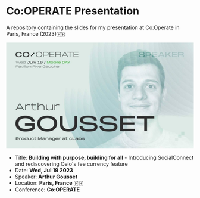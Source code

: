 # Co:OPERATE Presentation

A repository containing the slides for my presentation at Co:Operate in Paris, France (2023)🇫🇷

<img src="assets/images/cooperate-banner.jpg" width="550">

+  Title: **Building with purpose, building for all** - Introducing SocialConnect and rediscovering Celo's fee currency feature
+  Date: **Wed, Jul 19 2023**
+  Speaker: **Arthur Gousset**
+  Location: **Paris, France** 🇫🇷
+  Conference: **Co:OPERATE**
